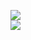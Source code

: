 [![](https://img.shields.io/badge/Made%20With-Github%20Spray-lightgrey.svg?style=for-the-badge&logo=github)](https://github.com/Annihil/github-spray#6510)  
[![](https://i.imgur.com/2DrTn0Z.gif)](https://github.com/Annihil/github-spray)